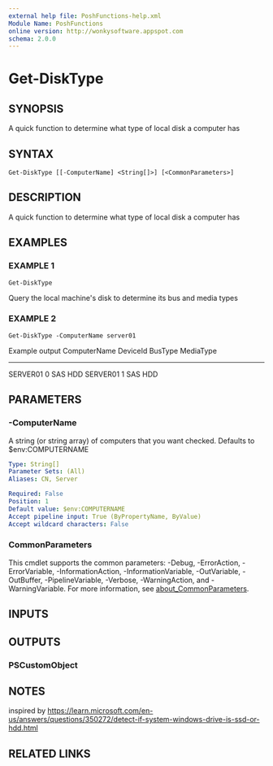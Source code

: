 ```yaml
---
external help file: PoshFunctions-help.xml
Module Name: PoshFunctions
online version: http://wonkysoftware.appspot.com
schema: 2.0.0
---
```


# Get-DiskType

## SYNOPSIS
A quick function to determine what type of local disk a computer has

## SYNTAX

```
Get-DiskType [[-ComputerName] <String[]>] [<CommonParameters>]
```

## DESCRIPTION
A quick function to determine what type of local disk a computer has

## EXAMPLES

### EXAMPLE 1
```
Get-DiskType
```

Query the local machine's disk to determine its bus and media types

### EXAMPLE 2
```
Get-DiskType -ComputerName server01
```

Example output
ComputerName DeviceId BusType MediaType
------------ -------- ------- ---------
SERVER01     0        SAS     HDD
SERVER01     1        SAS     HDD

## PARAMETERS

### -ComputerName
A string (or string array) of computers that you want checked.
Defaults to $env:COMPUTERNAME

```yaml
Type: String[]
Parameter Sets: (All)
Aliases: CN, Server

Required: False
Position: 1
Default value: $env:COMPUTERNAME
Accept pipeline input: True (ByPropertyName, ByValue)
Accept wildcard characters: False
```

### CommonParameters
This cmdlet supports the common parameters: -Debug, -ErrorAction, -ErrorVariable, -InformationAction, -InformationVariable, -OutVariable, -OutBuffer, -PipelineVariable, -Verbose, -WarningAction, and -WarningVariable. For more information, see [about_CommonParameters](http://go.microsoft.com/fwlink/?LinkID=113216).

## INPUTS

## OUTPUTS

### PSCustomObject
## NOTES
inspired by https://learn.microsoft.com/en-us/answers/questions/350272/detect-if-system-windows-drive-is-ssd-or-hdd.html

## RELATED LINKS
